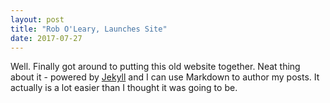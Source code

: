```yaml
---
layout: post
title: "Rob O'Leary, Launches Site"
date: 2017-07-27
---
```


Well. Finally got around to putting this old website together. Neat thing about it - powered by [Jekyll](http://jekyllrb.com) and I can use Markdown to author my posts. It actually is a lot easier than I thought it was going to be.
